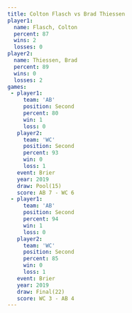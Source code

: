 ```yaml
---
title: Colton Flasch vs Brad Thiessen
player1:              
  name: Flasch, Colton
  percent: 87         
  wins: 2             
  losses: 0           
player2:              
  name: Thiessen, Brad
  percent: 89         
  wins: 0             
  losses: 2           
games:
 - player1:          
     team: 'AB'      
     position: Second
     percent: 80     
     win: 1          
     loss: 0         
   player2:          
     team: 'WC'      
     position: Second
     percent: 93     
     win: 0          
     loss: 1         
   event: Brier      
   year: 2019        
   draw: Pool(15)    
   score: AB 7 - WC 6
 - player1:          
     team: 'AB'      
     position: Second
     percent: 94     
     win: 1          
     loss: 0         
   player2:          
     team: 'WC'      
     position: Second
     percent: 85     
     win: 0          
     loss: 1         
   event: Brier      
   year: 2019        
   draw: Final(22)   
   score: WC 3 - AB 4
---
```

